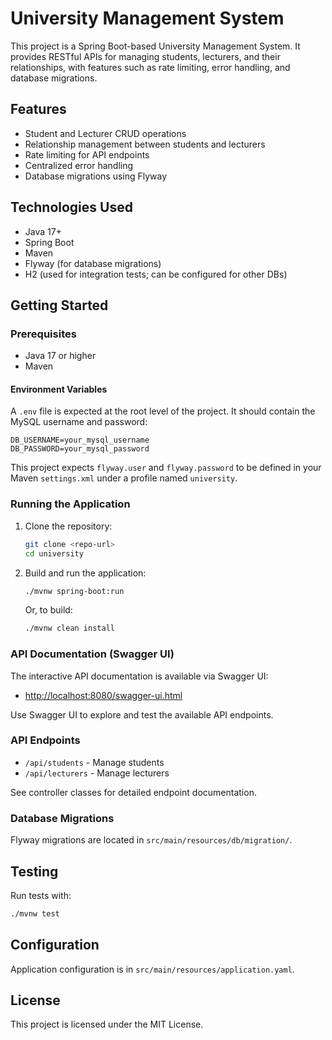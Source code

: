 # University Management System

This project is a Spring Boot-based University Management System. It provides RESTful APIs for managing students, lecturers, and their relationships, with features such as rate limiting, error handling, and database migrations.

## Features
- Student and Lecturer CRUD operations
- Relationship management between students and lecturers
- Rate limiting for API endpoints
- Centralized error handling
- Database migrations using Flyway

## Technologies Used
- Java 17+
- Spring Boot
- Maven
- Flyway (for database migrations)
- H2 (used for integration tests; can be configured for other DBs)

## Getting Started

### Prerequisites
- Java 17 or higher
- Maven

#### Environment Variables
A `.env` file is expected at the root level of the project. It should contain the MySQL username and password:

```env
DB_USERNAME=your_mysql_username
DB_PASSWORD=your_mysql_password
```

This project expects `flyway.user` and `flyway.password` to be defined in your Maven `settings.xml` under a profile named `university`.

### Running the Application
1. Clone the repository:
   ```bash
   git clone <repo-url>
   cd university
   ```
2. Build and run the application:
   ```bash
   ./mvnw spring-boot:run
   ```
   Or, to build:
   ```bash
   ./mvnw clean install
   ```

### API Documentation (Swagger UI)
The interactive API documentation is available via Swagger UI:
- [http://localhost:8080/swagger-ui.html](http://localhost:8080/swagger-ui.html)

Use Swagger UI to explore and test the available API endpoints.

### API Endpoints
- `/api/students` - Manage students
- `/api/lecturers` - Manage lecturers

See controller classes for detailed endpoint documentation.

### Database Migrations
Flyway migrations are located in `src/main/resources/db/migration/`.

## Testing
Run tests with:
```bash
./mvnw test
```

## Configuration
Application configuration is in `src/main/resources/application.yaml`.

## License
This project is licensed under the MIT License.

